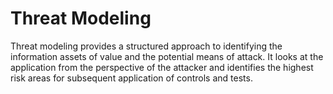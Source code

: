 # Threat Modeling

Threat modeling provides a structured approach to identifying the information assets of value and the potential means of attack.  It looks at the application from the perspective of the attacker and identifies the highest risk areas for subsequent application of controls and tests.

